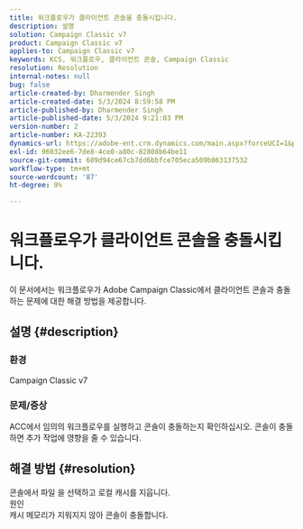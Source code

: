 ```yaml
---
title: 워크플로우가 클라이언트 콘솔을 충돌시킵니다.
description: 설명
solution: Campaign Classic v7
product: Campaign Classic v7
applies-to: Campaign Classic v7
keywords: KCS, 워크플로우, 클라이언트 콘솔, Campaign Classic
resolution: Resolution
internal-notes: null
bug: false
article-created-by: Dharmender Singh
article-created-date: 5/3/2024 8:59:58 PM
article-published-by: Dharmender Singh
article-published-date: 5/3/2024 9:21:03 PM
version-number: 2
article-number: KA-22393
dynamics-url: https://adobe-ent.crm.dynamics.com/main.aspx?forceUCI=1&pagetype=entityrecord&etn=knowledgearticle&id=613e3e13-9009-ef11-9f8a-6045bd034c54
exl-id: 96032ee6-7de8-4ce0-a80c-82808b64be11
source-git-commit: 689d94ce67cb7dd6bbfce705eca509b863137532
workflow-type: tm+mt
source-wordcount: '87'
ht-degree: 9%

---
```


# 워크플로우가 클라이언트 콘솔을 충돌시킵니다.


이 문서에서는 워크플로우가 Adobe Campaign Classic에서 클라이언트 콘솔과 충돌하는 문제에 대한 해결 방법을 제공합니다.

## 설명 {#description}


### <b>환경 </b>

Campaign Classic v7

### <b>문제/증상</b>

ACC에서 임의의 워크플로우를 실행하고 콘솔이 충돌하는지 확인하십시오. 콘솔이 충돌하면 추가 작업에 영향을 줄 수 있습니다.






## 해결 방법 {#resolution}


콘솔에서 파일 을 선택하고 로컬 캐시를 지웁니다.
<br>원인<br>
캐시 메모리가 지워지지 않아 콘솔이 충돌합니다.
